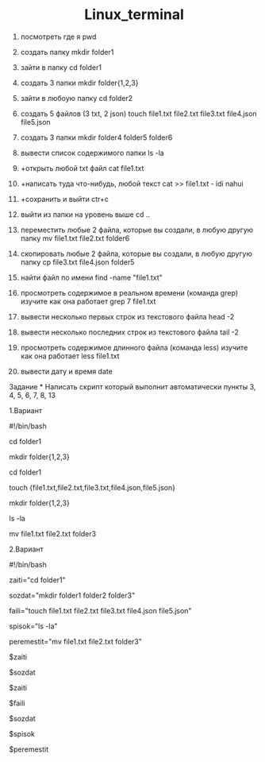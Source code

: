 <h1 align="center">Linux_terminal</h1>

1. посмотреть где я
pwd

2. создать папку
mkdir folder1

3. зайти в папку
cd folder1

4. cоздать 3 папки
mkdir folder{1,2,3}

5. зайти в любоую папку
cd folder2

6. создать 5 файлов (3 txt, 2 json)
touch file1.txt file2.txt file3.txt file4.json file5.json

7. создать 3 папки
mkdir folder4 folder5 folder6

8. вывести список содержимого папки
ls -la

9. +открыть любой txt файл
cat file1.txt 

10. +написать туда что-нибудь, любой текст
cat >> file1.txt - idi nahui

11. +сохранить и выйти
ctr+c 

12. выйти из папки на уровень выше
cd ..

13. переместить любые 2 файла, которые вы создали, в любую другую папку
mv file1.txt file2.txt folder6

14. скопировать любые 2 файла, которые вы создали, в любую другую папку 
cp file3.txt file4.json folder5

15. найти файл по имени 
find -name "file1.txt"

16. просмотреть содержимое в реальном времени (команда grep) изучите как она работает
grep 7 file1.txt

17. вывести несколько первых строк из текстового файла
head -2

18. вывести несколько последних строк из текстового файла
tail -2

19. просмотреть содержимое длинного файла (команда less) изучите как она работает
less file1.txt

20. вывести дату и время
date

Задание *
Написать скрипт который выполнит автоматически пункты 3, 4, 5, 6, 7, 8, 13

1.Вариант

#!/bin/bash

cd folder1

mkdir folder{1,2,3}

cd folder1

touch {file1.txt,file2.txt,file3.txt,file4.json,file5.json}

mkdir folder{1,2,3}

ls -la

mv file1.txt file2.txt folder3

2.Вариант

#!/bin/bash

zaiti="cd folder1"

sozdat="mkdir folder1 folder2 folder3"

faili="touch file1.txt file2.txt file3.txt file4.json file5.json"

spisok="ls -la"

peremestit="mv file1.txt file2.txt folder3"

$zaiti

$sozdat

$zaiti

$faili

$sozdat

$spisok

$peremestit

